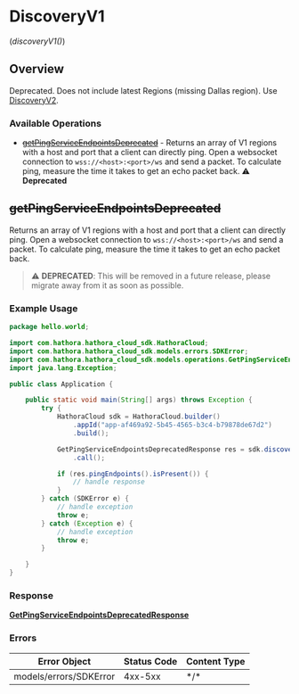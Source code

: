 # DiscoveryV1
(*discoveryV1()*)

## Overview

Deprecated. Does not include latest Regions (missing Dallas region). Use [DiscoveryV2](https://hathora.dev/api#tag/DiscoveryV2).

### Available Operations

* [~~getPingServiceEndpointsDeprecated~~](#getpingserviceendpointsdeprecated) - Returns an array of V1 regions with a host and port that a client can directly ping. Open a websocket connection to `wss://<host>:<port>/ws` and send a packet. To calculate ping, measure the time it takes to get an echo packet back. :warning: **Deprecated**

## ~~getPingServiceEndpointsDeprecated~~

Returns an array of V1 regions with a host and port that a client can directly ping. Open a websocket connection to `wss://<host>:<port>/ws` and send a packet. To calculate ping, measure the time it takes to get an echo packet back.

> :warning: **DEPRECATED**: This will be removed in a future release, please migrate away from it as soon as possible.

### Example Usage

```java
package hello.world;

import com.hathora.hathora_cloud_sdk.HathoraCloud;
import com.hathora.hathora_cloud_sdk.models.errors.SDKError;
import com.hathora.hathora_cloud_sdk.models.operations.GetPingServiceEndpointsDeprecatedResponse;
import java.lang.Exception;

public class Application {

    public static void main(String[] args) throws Exception {
        try {
            HathoraCloud sdk = HathoraCloud.builder()
                .appId("app-af469a92-5b45-4565-b3c4-b79878de67d2")
                .build();

            GetPingServiceEndpointsDeprecatedResponse res = sdk.discoveryV1().getPingServiceEndpointsDeprecated()
                .call();

            if (res.pingEndpoints().isPresent()) {
                // handle response
            }
        } catch (SDKError e) {
            // handle exception
            throw e;
        } catch (Exception e) {
            // handle exception
            throw e;
        }

    }
}
```

### Response

**[GetPingServiceEndpointsDeprecatedResponse](../../models/operations/GetPingServiceEndpointsDeprecatedResponse.md)**

### Errors

| Error Object           | Status Code            | Content Type           |
| ---------------------- | ---------------------- | ---------------------- |
| models/errors/SDKError | 4xx-5xx                | \*\/*                  |
